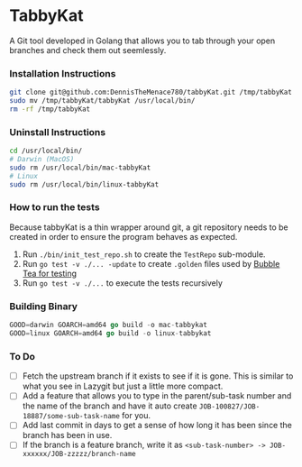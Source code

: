 # TabbyKat

A Git tool developed in Golang that allows you to tab through your open branches and check them out seemlessly.

### Installation Instructions
```bash
git clone git@github.com:DennisTheMenace780/tabbyKat.git /tmp/tabbyKat
sudo mv /tmp/tabbyKat/tabbyKat /usr/local/bin/
rm -rf /tmp/tabbyKat
```
### Uninstall Instructions
```bash
cd /usr/local/bin/
# Darwin (MacOS)
sudo rm /usr/local/bin/mac-tabbyKat
# Linux
sudo rm /usr/local/bin/linux-tabbyKat
```
### How to run the tests

Because tabbyKat is a thin wrapper around git, a git repository needs to be created in
order to ensure the program behaves as expected. 

1. Run `./bin/init_test_repo.sh` to create the `TestRepo` sub-module.
2. Run `go test -v ./... -update` to create `.golden` files used by [Bubble Tea
   for testing](https://charm.sh/blog/teatest/)
3. Run `go test -v ./...` to execute the tests recursively

### Building Binary
```go
GOOD=darwin GOARCH=amd64 go build -o mac-tabbykat
GOOD=linux GOARCH=amd64 go build -o linux-tabbykat
```
### To Do
- [ ] Fetch the upstream branch if it exists to see if it is gone. This is
similar to what you see in Lazygit but just a little more compact.
- [ ] Add a feature that allows you to type in the parent/sub-task number and
the name of the branch and have it auto create
`JOB-100827/JOB-18887/some-sub-task-name` for you. 
- [ ] Add last commit in days to get a sense of how long it has been since the
branch has been in use.
- [ ] If the branch is a feature branch, write it as `<sub-task-number> ->
JOB-xxxxxx/JOB-zzzzz/branch-name`
